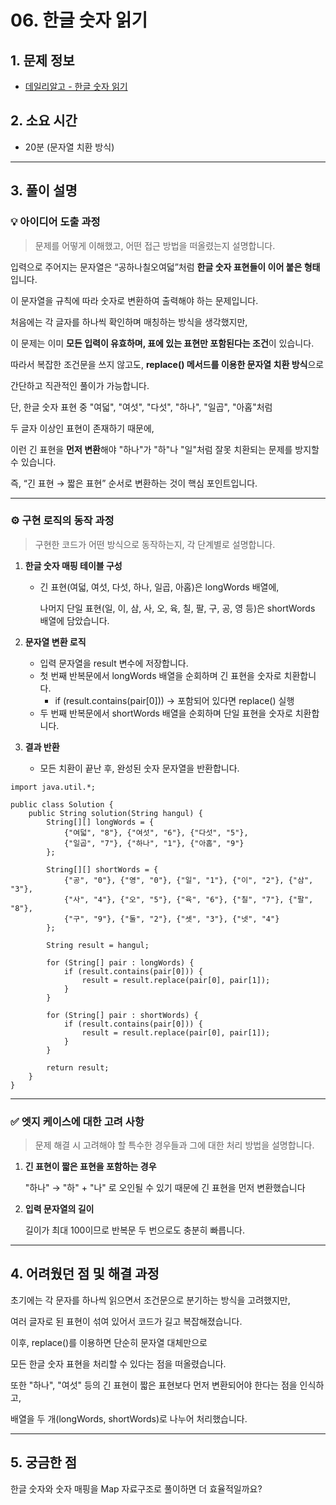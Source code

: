 # 06. **한글 숫자 읽기**

## **1. 문제 정보**

- [데일리알고 - 한글 숫자 읽기](https://dailyalgo.kr/problems/162)

## **2. 소요 시간**

- 20분 (문자열 치환 방식)

---

## **3. 풀이 설명**

### **💡 아이디어 도출 과정**

> 문제를 어떻게 이해했고, 어떤 접근 방법을 떠올렸는지 설명합니다.
> 

입력으로 주어지는 문자열은 “공하나칠오여덟”처럼 **한글 숫자 표현들이 이어 붙은 형태**입니다.

이 문자열을 규칙에 따라 숫자로 변환하여 출력해야 하는 문제입니다.

처음에는 각 글자를 하나씩 확인하며 매칭하는 방식을 생각했지만,

이 문제는 이미 **모든 입력이 유효하며, 표에 있는 표현만 포함된다는 조건**이 있습니다.

따라서 복잡한 조건문을 쓰지 않고도, **replace() 메서드를 이용한 문자열 치환 방식**으로

간단하고 직관적인 풀이가 가능합니다.

단, 한글 숫자 표현 중 "여덟", "여섯", "다섯", "하나", "일곱", "아홉"처럼

두 글자 이상인 표현이 존재하기 때문에,

이런 긴 표현을 **먼저 변환**해야 "하나"가 "하"나 "일"처럼 잘못 치환되는 문제를 방지할 수 있습니다.

즉, “긴 표현 → 짧은 표현” 순서로 변환하는 것이 핵심 포인트입니다.

---

### **⚙️ 구현 로직의 동작 과정**

> 구현한 코드가 어떤 방식으로 동작하는지, 각 단계별로 설명합니다.
> 
1. **한글 숫자 매핑 테이블 구성**
    - 긴 표현(여덟, 여섯, 다섯, 하나, 일곱, 아홉)은 longWords 배열에,
        
        나머지 단일 표현(일, 이, 삼, 사, 오, 육, 칠, 팔, 구, 공, 영 등)은 shortWords 배열에 담았습니다.
        
2. **문자열 변환 로직**
    - 입력 문자열을 result 변수에 저장합니다.
    - 첫 번째 반복문에서 longWords 배열을 순회하며 긴 표현을 숫자로 치환합니다.
        - if (result.contains(pair[0])) → 포함되어 있다면 replace() 실행
    - 두 번째 반복문에서 shortWords 배열을 순회하며 단일 표현을 숫자로 치환합니다.
3. **결과 반환**
    - 모든 치환이 끝난 후, 완성된 숫자 문자열을 반환합니다.

```
import java.util.*;

public class Solution {
    public String solution(String hangul) {
        String[][] longWords = {
            {"여덟", "8"}, {"여섯", "6"}, {"다섯", "5"},
            {"일곱", "7"}, {"하나", "1"}, {"아홉", "9"}
        };

        String[][] shortWords = {
            {"공", "0"}, {"영", "0"}, {"일", "1"}, {"이", "2"}, {"삼", "3"},
            {"사", "4"}, {"오", "5"}, {"육", "6"}, {"칠", "7"}, {"팔", "8"},
            {"구", "9"}, {"둘", "2"}, {"셋", "3"}, {"넷", "4"}
        };

        String result = hangul;

        for (String[] pair : longWords) {
            if (result.contains(pair[0])) {
                result = result.replace(pair[0], pair[1]);
            }
        }

        for (String[] pair : shortWords) {
            if (result.contains(pair[0])) {
                result = result.replace(pair[0], pair[1]);
            }
        }

        return result;
    }
}
```

---

### **✅ 엣지 케이스에 대한 고려 사항**

> 문제 해결 시 고려해야 할 특수한 경우들과 그에 대한 처리 방법을 설명합니다.
> 
1. **긴 표현이 짧은 표현을 포함하는 경우**
    
    "하나" → "하" + "나" 로 오인될 수 있기 때문에 긴 표현을 먼저 변환했습니다
    
2. **입력 문자열의 길이**
    
    길이가 최대 100이므로 반복문 두 번으로도 충분히 빠릅니다.
    

---

## **4. 어려웠던 점 및 해결 과정**

초기에는 각 문자를 하나씩 읽으면서 조건문으로 분기하는 방식을 고려했지만,

여러 글자로 된 표현이 섞여 있어서 코드가 길고 복잡해졌습니다.

이후, replace()를 이용하면 단순히 문자열 대체만으로

모든 한글 숫자 표현을 처리할 수 있다는 점을 떠올렸습니다.

또한 "하나", "여섯" 등의 긴 표현이 짧은 표현보다 먼저 변환되어야 한다는 점을 인식하고,

배열을 두 개(longWords, shortWords)로 나누어 처리했습니다.

---

## **5. 궁금한 점**

한글 숫자와 숫자 매핑을 Map 자료구조로 풀이하면 더 효율적일까요?